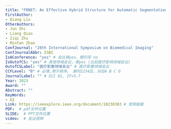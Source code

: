 ```yaml
---
title: "FRNET: An Effective Hybrid Structure for Automatic Segmentation of Head and Neck Primary Tumors from Multimodal Images"
FirstAuthor:
- Qiang Liu
OtherAuthors:
- Jun Shi
- Liang Qiao
- Ziqi Zhu
- Minfan Zhao
ConfJournal: "20th International Symposium on Biomedical Imaging"
ConfJournalAbbr: ISBI
IsAConference: "yes" # 会议填yes，期刊写 no
IsOutofCS: "yes" # 其他领域会议，填yes (比如医疗影响领域会议)
OutofCSLabel: "医疗影像领域会议" # 医疗影像领域会议
CCFLevel: "B" # 必填,用于排序。 期刊1234区，对应A B C D
JournalLabel: "" # SCI Q1, IF=5.7 
Year: 2023
Award: ""
Abstract: ""
KeyWords:
- AI
Link: https://ieeexplore.ieee.org/document/10230383 # 官网链接 
PDF:  # pdf文件位置
SLIDE:  # PPT文件位置
video:  # 会议视频
---
```

